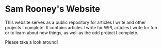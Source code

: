 # Sam Rooney's Website

This website serves as a public repository for articles I write and other projects I complete.
It contains articles I write for WPI, articles I write for fun or to learn about new things, as well as the odd project I complete. 

Please take a look around!